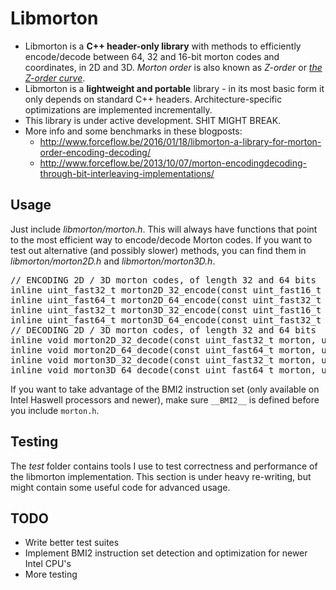 # Libmorton

 * Libmorton is a **C++ header-only library** with methods to efficiently encode/decode between 64, 32 and 16-bit morton codes and coordinates, in 2D and 3D. *Morton order* is also known as *Z-order* or *[the Z-order curve](https://en.wikipedia.org/wiki/Z-order_curve)*.
 * Libmorton is a **lightweight and portable** library - in its most basic form it only depends on standard C++ headers. Architecture-specific optimizations are implemented incrementally.
 * This library is under active development. SHIT MIGHT BREAK.
 * More info and some benchmarks in these blogposts:
   * http://www.forceflow.be/2016/01/18/libmorton-a-library-for-morton-order-encoding-decoding/
   * http://www.forceflow.be/2013/10/07/morton-encodingdecoding-through-bit-interleaving-implementations/

## Usage
Just include *libmorton/morton.h*. This will always have functions that point to the most efficient way to encode/decode Morton codes. If you want to test out alternative (and possibly slower) methods, you can find them in *libmorton/morton2D.h* and *libmorton/morton3D.h*.

<pre>
// ENCODING 2D / 3D morton codes, of length 32 and 64 bits
inline uint_fast32_t morton2D_32_encode(const uint_fast16_t x, const uint_fast16_t y);
inline uint_fast64_t morton2D_64_encode(const uint_fast32_t x, const uint_fast32_t y);
inline uint_fast32_t morton3D_32_encode(const uint_fast16_t x, const uint_fast16_t y, const uint_fast16_t z);
inline uint_fast64_t morton3D_64_encode(const uint_fast32_t x, const uint_fast32_t y, const uint_fast32_t z);
// DECODING 2D / 3D morton codes, of length 32 and 64 bits
inline void morton2D_32_decode(const uint_fast32_t morton, uint_fast16_t& x, uint_fast16_t& y);
inline void morton2D_64_decode(const uint_fast64_t morton, uint_fast32_t& x, uint_fast32_t& y);
inline void morton3D_32_decode(const uint_fast32_t morton, uint_fast16_t& x, uint_fast16_t& y, uint_fast16_t& z);
inline void morton3D_64_decode(const uint_fast64_t morton, uint_fast32_t& x, uint_fast32_t& y, uint_fast32_t& z);
</pre>

If you want to take advantage of the BMI2 instruction set (only available on Intel Haswell processors and newer), make sure `__BMI2__` is defined before you include `morton.h`.

## Testing
The *test* folder contains tools I use to test correctness and performance of the libmorton implementation. This section is under heavy re-writing, but might contain some useful code for advanced usage.

## TODO
 * Write better test suites
 * Implement BMI2 instruction set detection and optimization for newer Intel CPU's
 * More testing

